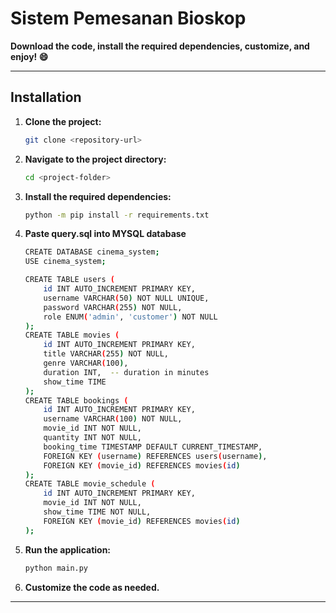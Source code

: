 
# Sistem Pemesanan Bioskop  

**Download the code, install the required dependencies, customize, and enjoy! 😄**  

---

## Installation  

1. **Clone the project:**  
   ```bash
   git clone <repository-url>
   ```

2. **Navigate to the project directory:**  
   ```bash
   cd <project-folder>
   ```

3. **Install the required dependencies:**  
   ```bash
   python -m pip install -r requirements.txt
   ```

4. **Paste query.sql into MYSQL database**
   ```bash
   CREATE DATABASE cinema_system;
   USE cinema_system;
   
   CREATE TABLE users (
       id INT AUTO_INCREMENT PRIMARY KEY,
       username VARCHAR(50) NOT NULL UNIQUE,
       password VARCHAR(255) NOT NULL,
       role ENUM('admin', 'customer') NOT NULL
   );
   CREATE TABLE movies (
       id INT AUTO_INCREMENT PRIMARY KEY,
       title VARCHAR(255) NOT NULL,
       genre VARCHAR(100),
       duration INT,  -- duration in minutes
       show_time TIME
   );
   CREATE TABLE bookings (
       id INT AUTO_INCREMENT PRIMARY KEY,
       username VARCHAR(100) NOT NULL,
       movie_id INT NOT NULL,
       quantity INT NOT NULL,
       booking_time TIMESTAMP DEFAULT CURRENT_TIMESTAMP,
       FOREIGN KEY (username) REFERENCES users(username),
       FOREIGN KEY (movie_id) REFERENCES movies(id)
   );
   CREATE TABLE movie_schedule (
       id INT AUTO_INCREMENT PRIMARY KEY,
       movie_id INT NOT NULL,
       show_time TIME NOT NULL,
       FOREIGN KEY (movie_id) REFERENCES movies(id)
   );
   ```
   
6. **Run the application:**  
   ```bash
   python main.py
   ```

7. **Customize the code as needed.**

---  
